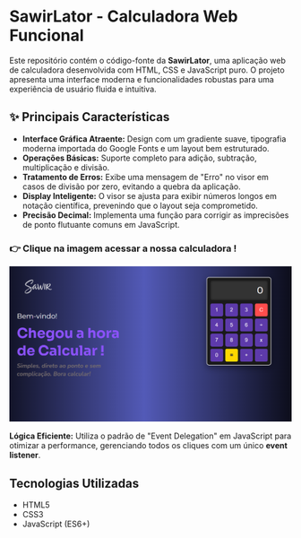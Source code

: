 # SawirLator - Calculadora Web Funcional

Este repositório contém o código-fonte da **SawirLator**, uma aplicação web de calculadora desenvolvida com HTML, CSS e JavaScript puro. O projeto apresenta uma interface moderna e funcionalidades robustas para uma experiência de usuário fluida e intuitiva.

## ✨ Principais Características

* **Interface Gráfica Atraente:** Design com um gradiente suave, tipografia moderna importada do Google Fonts e um layout bem estruturado.
* **Operações Básicas:** Suporte completo para adição, subtração, multiplicação e divisão.
* **Tratamento de Erros:** Exibe uma mensagem de "Erro" no visor em casos de divisão por zero, evitando a quebra da aplicação.
* **Display Inteligente:** O visor se ajusta para exibir números longos em notação científica, prevenindo que o layout seja comprometido.
* **Precisão Decimal:** Implementa uma função para corrigir as imprecisões de ponto flutuante comuns em JavaScript.



### 👉 Clique na imagem acessar a nossa calculadora !
[![Demonstração do projeto da calculadora](img/sawir-print.png)](https://flavio-swr.github.io/Sawir_Calculator/)


**Lógica Eficiente:** Utiliza o padrão de "Event Delegation" em JavaScript para otimizar a performance, gerenciando todos os cliques com um único **event listener**.

## Tecnologias Utilizadas

* HTML5
* CSS3
* JavaScript (ES6+)


